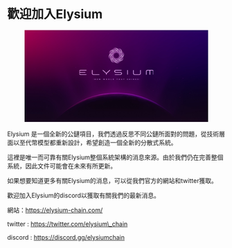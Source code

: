 # 歡迎加入Elysium

<figure><img src=".gitbook/assets/Elysium Cover.webp" alt=""><figcaption></figcaption></figure>

Elysium 是一個全新的公鏈項目，我們透過反思不同公鏈所面對的問題，從技術層面以至代幣模型都重新設計，希望創造一個全新的分散式系統。

這裡是唯一而可靠有關Elysium整個系統架構的消息來源。由於我們仍在完善整個系統，因此文件可能會在未來有所更新。

如果想要知道更多有關Elysium的消息，可以從我們官方的網站和twitter獲取。

歡迎加入Elysium的discord以獲取有關我們的最新消息。

網站：https://elysium-chain.com/

twitter : https://twitter.com/elysium\_chain

discord : https://discord.gg/elysiumchain
